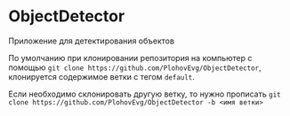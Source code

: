 # ObjectDetector
Приложение для детектирования объектов

По умолчанию при клонировании репозитория на компьютер с помощью `git clone https://github.com/PlohovEvg/ObjectDetector`, клонируется содержимое ветки с тегом `default`.

Если необходимо склонировать другую ветку, то нужно прописать `git clone https://github.com/PlohovEvg/ObjectDetector -b <имя ветки>`
